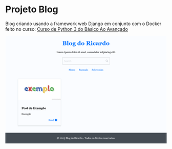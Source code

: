 # Projeto Blog

Blog criando usando a framework web Django em conjunto com o Docker feito no curso: [Curso de Python 3 do Básico Ao Avançado](https://www.udemy.com/course/python-3-do-zero-ao-avancado/)

![Alt text](<Screenshot 2023-10-02 at 12-24-05 Home - Blog do Ricardo.png>)
